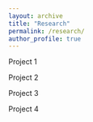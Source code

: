 ```yaml
---
layout: archive
title: "Research"
permalink: /research/
author_profile: true
---
```


Project 1

Project 2

Project 3

Project 4
